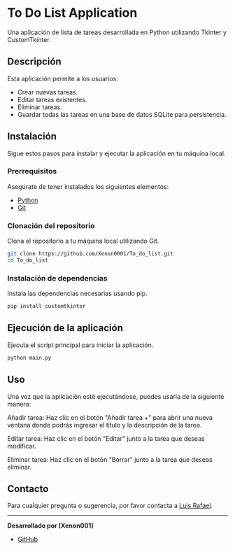 # To Do List Application

Una aplicación de lista de tareas desarrollada en Python utilizando Tkinter y CustomTkinter.

## Descripción

Esta aplicación permite a los usuarios:
- Crear nuevas tareas.
- Editar tareas existentes.
- Eliminar tareas.
- Guardar todas las tareas en una base de datos SQLite para persistencia.

## Instalación

Sigue estos pasos para instalar y ejecutar la aplicación en tu máquina local.

### Prerrequisitos

Asegúrate de tener instalados los siguientes elementos:
- [Python](https://www.python.org/downloads/)
- [Git](https://git-scm.com/)

### Clonación del repositorio

Clona el repositorio a tu máquina local utilizando Git.

```bash
git clone https://github.com/Xenon0001/To_do_list.git
cd To_do_list
```

### Instalación de dependencias

Instala las dependencias necesarias usando pip.

```bash
pip install customtkinter
```

## Ejecución de la aplicación

Ejecuta el script principal para iniciar la aplicación.

```bash
python main.py
```

## Uso

Una vez que la aplicación esté ejecutándose, puedes usarla de la siguiente manera:

Añadir tarea: Haz clic en el botón "Añadir tarea +" para abrir una nueva ventana donde podrás ingresar el título y la descripción de la tarea.

Editar tarea: Haz clic en el botón "Editar" junto a la tarea que deseas modificar.

Eliminar tarea: Haz clic en el botón "Borrar" junto a la tarea que deseas eliminar.

## Contacto

Para cualquier pregunta o sugerencia, por favor contacta a [Luis Rafael](mailto:Luisrafaeleyoma764@gmail.com).

---

**Desarrollado por [Xenon001]**

- [GitHub](https://github.com/Xenon001)
<!---- [LinkedIn](sin datos)
- [Instagram ](sin datos) -->
